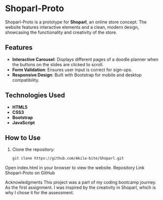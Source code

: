 # Shoparl-Proto

Shoparl-Proto is a prototype for **Shoparl**, an online store concept. The website features interactive elements and a clean, modern design, showcasing the functionality and creativity of the store.

## Features
- **Interactive Carousel**: Displays different pages of a doodle planner when the buttons on the slides are clicked to scroll.
- **Form Validation**: Ensures user input is correct for sign-ups.
- **Responsive Design**: Built with Bootstrap for mobile and desktop compatibility.

## Technologies Used
- **HTML5**
- **CSS3**
- **Bootstrap**
- **JavaScript**

## How to Use
1. Clone the repository:
   ```bash
   git clone https://github.com/Akila-bite/Shoparl.git
Open index.html in your browser to view the website.
Repository Link
Shoparl-Proto on GitHub

Acknowledgments
This project was a part of my coding bootcamp journey. As the first assignment. I was inspired by the creativity in Shoparl, which is why I chose it for the assessment.
